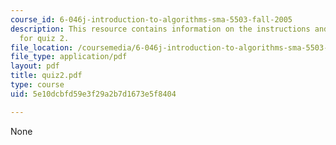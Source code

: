 ```yaml
---
course_id: 6-046j-introduction-to-algorithms-sma-5503-fall-2005
description: This resource contains information on the instructions and problem sets
  for quiz 2.
file_location: /coursemedia/6-046j-introduction-to-algorithms-sma-5503-fall-2005/5e10dcbfd59e3f29a2b7d1673e5f8404_quiz2.pdf
file_type: application/pdf
layout: pdf
title: quiz2.pdf
type: course
uid: 5e10dcbfd59e3f29a2b7d1673e5f8404

---
```

None